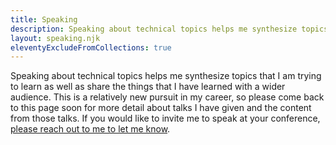 ```yaml
---
title: Speaking
description: Speaking about technical topics helps me synthesize topics that I am trying to learn as well as share the things that I have learned with a wider audience.
layout: speaking.njk
eleventyExcludeFromCollections: true
---
```

Speaking about technical topics helps me synthesize topics that I am trying to learn as well as share the things that I have learned with a wider audience. This is a relatively new pursuit in my career, so please come back to this page soon for more detail about talks I have given and the content from those talks. If you would like to invite me to speak at your conference, [please reach out to me to let me know](/contact).